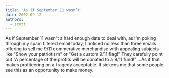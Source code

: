 ```yaml
---
title: 'As if September 11 wasn’t'
date: 2002-09-12
authors:
  - scott
---
```


As if September 11 wasn't a hard enough date to deal with, as I'm poking through my spam filtered email today, I noticed no less than three emails offering to sell me 9/11 commerative merchandise with appealing subjects like "Show your patriotism" or "Get a custom 9/11 flag!" They carefully point out "A percentage of the profits will be donated to a 9/11 fund!" ...As if that makes profiteering on a tragedy acceptable. It sickens me that some people see this as an opportunity to make money.
